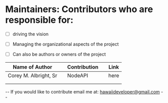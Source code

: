 # Maintainers: Contributors who are responsible for:
- [ ] driving the vision 
- [ ] Managing the organizational aspects of the project 
- [ ] Can also be authors or owners of the project


|Name of Author   |   |Contribution   |   | Link  |
|---|---|---|---|---|
| Corey M. Albright, Sr  |   |NodeAPI   |   | here  |
|   |   |   |   |   |
|   |   |   |   |   |
-- If you would like to contribute email me at: hawaiideveloper@gmail.com --
